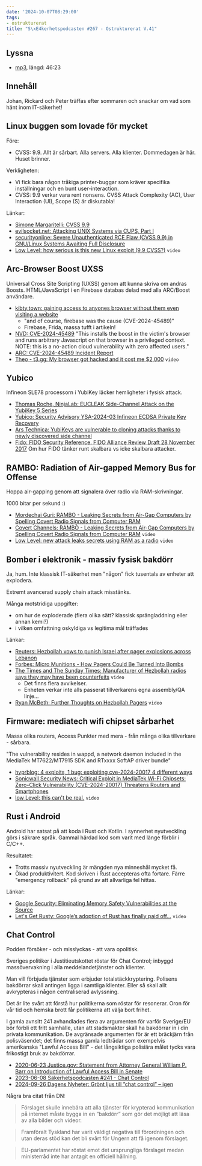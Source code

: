 ```yaml
---
date: '2024-10-07T08:29:00'
tags:
- ostrukturerat
title: "S\xE4kerhetspodcasten #267 - Ostrukturerat V.41"
---
```

## Lyssna
* [mp3](https://traffic.libsyn.com/secure/sakerhetspodcasten/2024-10-03_Sakerhetspodcasten.mp3?dest-id=117848), längd: 46:23

## Innehåll

Johan, Rickard och Peter träffas efter sommaren och snackar om vad som hänt inom IT-säkerhet!

## Linux buggen som lovade för mycket

Före:

* CVSS: 9.9.
  Allt är sårbart. Alla servers. Alla klienter.
  Dommedagen är här. Huset brinner.

Verkligheten:

* Vi fick bara någon tråkiga printer-buggar som kräver specifika inställningar och en bunt user-interaction.
* CVSS: 9.9 verkar vara rent nonsens.
  CVSS Attack Complexity (AC), User Interaction (UI), Scope (S) är diskutabla!

Länkar:
* [Simone Margaritelli: CVSS 9.9](https://x.com/evilsocket/status/1838169889330135132)
* [evilsocket.net: Attacking UNIX Systems via CUPS, Part I](https://www.evilsocket.net/2024/09/26/Attacking-UNIX-systems-via-CUPS-Part-I/)
* [securityonline: Severe Unauthenticated RCE Flaw (CVSS 9.9) in GNU/Linux Systems Awaiting Full Disclosure](https://securityonline.info/severe-unauthenticated-rce-flaw-cvss-9-9-in-gnu-linux-systems-awaiting-full-disclosure/)
* [Low Level: how serious is this new Linux exploit (9.9 CVSS?)](https://www.youtube.com/watch?v=lXljErWpcRQ) `video`

## Arc-Browser Boost UXSS

Universal Cross Site Scripting (UXSS) genom att kunna skriva om andras Boosts.
HTML/JavaScript i en Firebase databas delad med alla ARC/Boost användare.

* [kibty.town: gaining access to anyones browser without them even visiting a website](https://kibty.town/blog/arc/)
  * "and of course, firebase was the cause (CVE-2024-45489)"
  * Firebase, Frida, massa tufft i artikeln!
* [NVD: CVE-2024-45489](https://nvd.nist.gov/vuln/detail/CVE-2024-45489) "This installs the boost in the victim's browser and runs arbitrary Javascript on that browser in a privileged context. NOTE: this is a no-action cloud vulnerability with zero affected users."
* [ARC: CVE-2024-45489 Incident Report](https://arc.net/blog/CVE-2024-45489-incident-response)
* [Theo - t3.gg: My browser got hacked and it cost me $2,000](https://www.youtube.com/watch?v=d0PyfYpD4bw) `video`

## Yubico

Infineon SLE78 processorn i YubiKey läcker hemligheter i fysisk attack.

* [Thomas Roche, NinjaLab: EUCLEAK Side-Channel Attack on the YubiKey 5 Series](https://ninjalab.io/wp-content/uploads/2024/09/20240903_eucleak.pdf)
* [Yubico: Security Advisory YSA-2024-03 Infineon ECDSA Private Key Recovery](https://www.yubico.com/support/security-advisories/ysa-2024-03/)
* [Ars Technica: YubiKeys are vulnerable to cloning attacks thanks to newly discovered side channel](https://arstechnica.com/security/2024/09/yubikeys-are-vulnerable-to-cloning-attacks-thanks-to-newly-discovered-side-channel/)
* [Fido: FIDO Security Reference. FIDO Alliance Review Draft 28 November 2017](https://fidoalliance.org/specs/fido-uaf-v1.2-rd-20171128/fido-security-ref-v1.2-rd-20171128.html)
  Om hur FIDO tänker runt skalbara vs icke skalbara attacker.

## RAMBO: Radiation of Air-gapped Memory Bus for Offense

Hoppa air-gapping genom att signalera över radio via RAM-skrivningar.

1000 bitar per sekund :)

* [Mordechai Guri: RAMBO - Leaking Secrets from Air-Gap Computers by Spelling Covert Radio Signals from Computer RAM](https://arxiv.org/pdf/2409.02292)
* [Covert Channels: RAMBO - Leaking Secrets from Air-Gap Computers by Spelling Covert Radio Signals from Computer RAM](https://www.youtube.com/watch?v=BLJcUXd2nyA) `video`
* [Low Level: new attack leaks secrets using RAM as a radio](https://www.youtube.com/watch?v=ihtAijebU-M) `video`

## Bomber i elektronik - massiv fysisk bakdörr

Ja, hum. Inte klassisk IT-säkerhet men "någon" fick tusentals av enheter att explodera.

Extremt avancerad supply chain attack misstänks.

Många motstridiga uppgifter:
* om hur de exploderade (flera olika sätt? klassisk sprängladdning eller annan kemi?)
* i vilken omfattning oskyldiga vs legitima mål träffades

Länkar:
* [Reuters: Hezbollah vows to punish Israel after pager explosions across Lebanon](https://www.reuters.com/world/middle-east/dozens-hezbollah-members-wounded-lebanon-when-pagers-exploded-sources-witnesses-2024-09-17/)
* [Forbes: Micro Munitions - How Pagers Could Be Turned Into Bombs](https://www.forbes.com/sites/davidhambling/2024/09/18/micro-munitions-how-pagers-could-be-turned-into-bombs/)
* [The Times and The Sunday Times: Manufacturer of Hezbollah radios says they may have been counterfeits](https://www.youtube.com/watch?v=E3MxofL81aA) `video`
  * Det finns flera avvikelser.
  * Enheten verkar inte alls passerat tillverkarens egna assembly/QA linje...
* [Ryan McBeth: Further Thoughts on Hezbollah Pagers](https://www.youtube.com/watch?v=9vq7JM-XdZU) `video`

## Firmware: mediatech wifi chipset sårbarhet

Massa olika routers, Access Punkter med mera - från många olika tillverkare - sårbara.

"The vulnerability resides in wappd, a network daemon included in the MediaTek MT7622/MT7915 SDK and RTxxxx SoftAP driver bundle"

* [hyprblog: 4 exploits, 1 bug: exploiting cve-2024-20017 4 different ways](https://blog.coffinsec.com/0day/2024/08/30/exploiting-CVE-2024-20017-four-different-ways.html)
* [Sonicwall Security News: Critical Exploit in MediaTek Wi-Fi Chipsets: Zero-Click Vulnerability (CVE-2024-20017) Threatens Routers and Smartphones](https://blog.sonicwall.com/en-us/2024/09/critical-exploit-in-mediatek-wi-fi-chipsets-zero-click-vulnerability-cve-2024-20017-threatens-routers-and-smartphones/)
* [low Level: this can't be real.](https://www.youtube.com/watch?v=sEqvlCrbikQ) `video`

## Rust i Android

Android har satsat på att koda i Rust och Kotlin.
I synnerhet nyutveckling görs i säkrare språk.
Gammal härdad kod som varit med länge förblir i C/C++.

Resultatet:

* Trotts massiv nyutveckling är mängden nya minneshål mycket få.
* Ökad produktivitert.
  Kod skriven i Rust accepteras ofta fortare.
  Färre "emergency rollback" på grund av att allvarliga fel hittas.

Länkar:

* [Google Security: Eliminating Memory Safety Vulnerabilities at the Source](https://security.googleblog.com/2024/09/eliminating-memory-safety-vulnerabilities-Android.html)
* [Let's Get Rusty: Google’s adoption of Rust has finally paid off…](https://www.youtube.com/watch?v=umhxH_AxG7I) `video`


## Chat Control

Podden försöker - och misslyckas - att vara opolitisk.

Sveriges politiker i Justitieutskottet röstar för Chat Control;
inbyggd massövervakning i alla meddelandetjänster och klienter.

Man vill förbjuda tjänster som erbjuder totalstäckkryptering.
Polisens bakdörrar skall antingen ligga i samtliga klienter.
Eller så skall allt avkrypteras i någon centraliserad avlyssning.

Det är lite svårt att förstå hur politikerna som röstar för resonerar.
Oron för vår tid och hemska brott får politikerna att välja bort frihet.

I gamla avnsitt 241 avhandlades flera av argumenten för varför Sverige/EU
bör förbli ett fritt samhälle, utan att stadsmakter skall ha bakdörrar
in i din privata kommunikation.
De avgränsade argumenten för är ett bräckjärn från polisväsendet; det finns
massa gamla ledtrådar som exempelvis amerikanska "Lawful Access Bill" -
det långsiktiga polisiära målet tycks vara frikostigt bruk av bakdörrar.

* [2020-06-23 Justice.gov: Statement from Attorney General William P. Barr on Introduction of Lawful Access Bill in Senate](https://www.justice.gov/opa/pr/statement-attorney-general-william-p-barr-introduction-lawful-access-bill-senate)
* [2023-06-08 Säkerhetspodcasten #241 - Chat Control](https://sakerhetspodcasten.se/posts/sakerhetspodcasten_241_chat_control/)
* [2024-09-26 Dagens Nyheter: Grönt ljus till ”chat control” – igen](https://www.dn.se/sverige/gront-ljus-till-chat-control-igen/)

Några bra citat från DN:

> Förslaget skulle innebära att alla tjänster för krypterad kommunikation
> på internet måste bygga in en ”bakdörr” som gör det möjligt att läsa av
> alla bilder och videor.

> Framföralt Tyskland har varit väldigt negativa till förordningen och
> utan deras stöd kan det bli svårt för Ungern att få igenom förslaget.

> EU-parlamentet har röstat emot det ursprungliga förslaget medan
> ministerråd inte har antagit en officiell hållning.

